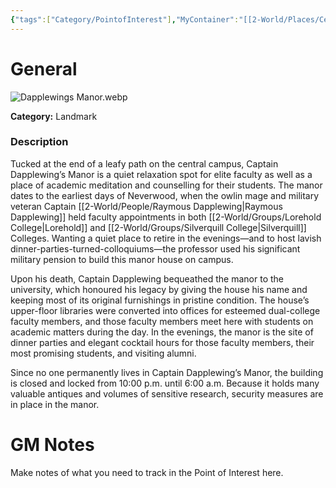 ```yaml
---
{"tags":["Category/PointofInterest"],"MyContainer":"[[2-World/Places/Central Campus.md|Central Campus]]","MyCategory":"Landmark","obsidianUIMode":"preview","image":"Dapplewings Manor.webp","dg-publish":true,"dg-path":"World/Points of Interest/Captain Dapplewing's Manor.md","permalink":"/world/points-of-interest/captain-dapplewing-s-manor/","dgPassFrontmatter":true,"updated":"2025-09-29T15:02:06.000+01:00"}
---
```



# General

![Dapplewings Manor.webp](/img/user/z_Assets/Maps/Dapplewings%20Manor.webp)

**Category:** Landmark

### Description
Tucked at the end of a leafy path on the central campus, Captain Dapplewing’s Manor is a quiet relaxation spot for elite faculty as well as a place of academic meditation and counselling for their students. The manor dates to the earliest days of Neverwood, when the owlin mage and military veteran Captain [[2-World/People/Raymous Dapplewing\|Raymous Dapplewing]] held faculty appointments in both [[2-World/Groups/Lorehold College\|Lorehold]] and [[2-World/Groups/Silverquill College\|Silverquill]] Colleges. Wanting a quiet place to retire in the evenings—and to host lavish dinner-parties-turned-colloquiums—the professor used his significant military pension to build this manor house on campus.

Upon his death, Captain Dapplewing bequeathed the manor to the university, which honoured his legacy by giving the house his name and keeping most of its original furnishings in pristine condition. The house’s upper-floor libraries were converted into offices for esteemed dual-college faculty members, and those faculty members meet here with students on academic matters during the day. In the evenings, the manor is the site of dinner parties and elegant cocktail hours for those faculty members, their most promising students, and visiting alumni.

Since no one permanently lives in Captain Dapplewing’s Manor, the building is closed and locked from 10:00 p.m. until 6:00 a.m. Because it holds many valuable antiques and volumes of sensitive research, security measures are in place in the manor.

# GM Notes

Make notes of what you need to track in the Point of Interest here. 

